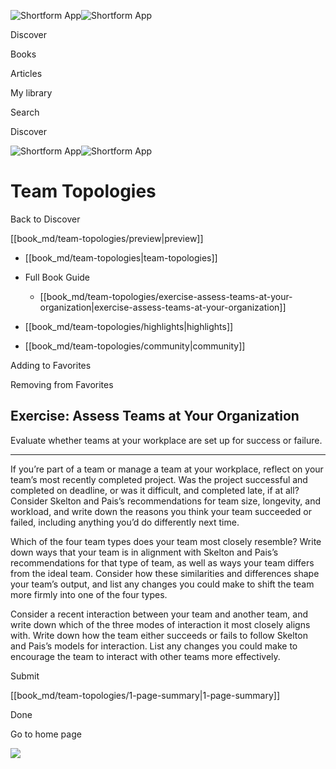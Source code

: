 ![Shortform App](/img/logo.36a2399e.svg)![Shortform App](/img/logo-dark.70c1b072.svg)

Discover

Books

Articles

My library

Search

Discover

![Shortform App](/img/logo.36a2399e.svg)![Shortform App](/img/logo-dark.70c1b072.svg)

# Team Topologies

Back to Discover

[[book_md/team-topologies/preview|preview]]

  * [[book_md/team-topologies|team-topologies]]
  * Full Book Guide

    * [[book_md/team-topologies/exercise-assess-teams-at-your-organization|exercise-assess-teams-at-your-organization]]
  * [[book_md/team-topologies/highlights|highlights]]
  * [[book_md/team-topologies/community|community]]



Adding to Favorites 

Removing from Favorites 

## Exercise: Assess Teams at Your Organization

Evaluate whether teams at your workplace are set up for success or failure.

* * *

If you’re part of a team or manage a team at your workplace, reflect on your team’s most recently completed project. Was the project successful and completed on deadline, or was it difficult, and completed late, if at all? Consider Skelton and Pais’s recommendations for team size, longevity, and workload, and write down the reasons you think your team succeeded or failed, including anything you’d do differently next time.

Which of the four team types does your team most closely resemble? Write down ways that your team is in alignment with Skelton and Pais’s recommendations for that type of team, as well as ways your team differs from the ideal team. Consider how these similarities and differences shape your team’s output, and list any changes you could make to shift the team more firmly into one of the four types.

Consider a recent interaction between your team and another team, and write down which of the three modes of interaction it most closely aligns with. Write down how the team either succeeds or fails to follow Skelton and Pais’s models for interaction. List any changes you could make to encourage the team to interact with other teams more effectively.

Submit 

[[book_md/team-topologies/1-page-summary|1-page-summary]]

Done

Go to home page 

![](https://bat.bing.com/action/0?ti=56018282&Ver=2&mid=23599095-6b97-4744-8a8b-bb9ccfffdb86&sid=f30c5e70639211ee87d33f0876d93783&vid=f30c9700639211eeb3a75d830392c94f&vids=0&msclkid=N&pi=0&lg=en-US&sw=800&sh=600&sc=24&nwd=1&tl=Shortform%20%7C%20Book&p=https%3A%2F%2Fwww.shortform.com%2Fapp%2Fbook%2Fteam-topologies%2Fexercise-assess-teams-at-your-organization&r=&lt=284&evt=pageLoad&sv=1&rn=264232)
